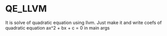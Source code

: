# QE_LLVM

It is solve of quadratic equation using llvm. Just make it and write coefs of quadratic equation ax^2 + bx + c = 0 in main args
